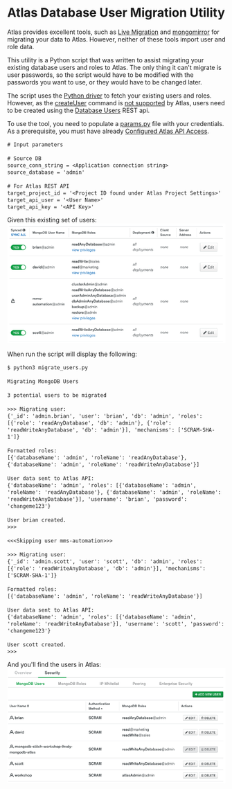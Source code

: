 # Atlas Database User Migration Utility

Atlas provides excellent tools, such as [Live Migration](https://docs.atlas.mongodb.com/import/live-import/) and [mongomirror](https://docs.atlas.mongodb.com/import/mongomirror/) for migrating your data to Atlas. However, neither of these tools import user and role data.

This utility is a Python script that was written to assist migrating your existing database users and roles to Atlas. The only thing it can't migrate is user passwords, so the script would have to be modified with the passwords you want to use, or they would have to be changed later.

The script uses the [Python driver](https://docs.mongodb.com/ecosystem/drivers/python/#python-driver) to fetch your existing users and roles. However, as the [createUser](https://docs.mongodb.com/manual/reference/command/createUser/#dbcmd.createUser) command is [not supported](https://docs.atlas.mongodb.com/reference/unsupported-commands-paid-tier-clusters/) by Atlas, users need to be created using the [Database Users](https://docs.atlas.mongodb.com/reference/api/database-users/) REST api.

To use the tool, you need to populate a [params.py](params.py) file with your credentials. As a prerequisite, you must have already [Configured Atlas API Access](https://docs.atlas.mongodb.com/configure-api-access/). 

```
# Input parameters

# Source DB
source_conn_string = <Application connection string>
source_database = 'admin'

# For Atlas REST API
target_project_id = '<Project ID found under Atlas Project Settings>'
target_api_user = '<User Name>'
target_api_key = '<API Key>'
```
Given this existing set of users:
![](images/source_users.png)

When run the script will display the following:

```
$ python3 migrate_users.py

Migrating MongoDB Users

3 potential users to be migrated

>>> Migrating user:
{'_id': 'admin.brian', 'user': 'brian', 'db': 'admin', 'roles': [{'role': 'readAnyDatabase', 'db': 'admin'}, {'role': 'readWriteAnyDatabase', 'db': 'admin'}], 'mechanisms': ['SCRAM-SHA-1']}

Formatted roles:
[{'databaseName': 'admin', 'roleName': 'readAnyDatabase'}, {'databaseName': 'admin', 'roleName': 'readWriteAnyDatabase'}]

User data sent to Atlas API:
{'databaseName': 'admin', 'roles': [{'databaseName': 'admin', 'roleName': 'readAnyDatabase'}, {'databaseName': 'admin', 'roleName': 'readWriteAnyDatabase'}], 'username': 'brian', 'password': 'changeme123'}

User brian created.
>>>

<<<Skipping user mms-automation>>>

>>> Migrating user:
{'_id': 'admin.scott', 'user': 'scott', 'db': 'admin', 'roles': [{'role': 'readWriteAnyDatabase', 'db': 'admin'}], 'mechanisms': ['SCRAM-SHA-1']}

Formatted roles:
[{'databaseName': 'admin', 'roleName': 'readWriteAnyDatabase'}]

User data sent to Atlas API:
{'databaseName': 'admin', 'roles': [{'databaseName': 'admin', 'roleName': 'readWriteAnyDatabase'}], 'username': 'scott', 'password': 'changeme123'}

User scott created.
>>>
```

And you'll find the users in Atlas:
![](images/target_users.png)






